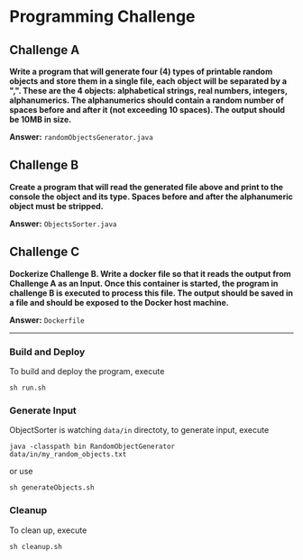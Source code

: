 # Programming Challenge 

## Challenge A
**Write a program that will generate four (4) types of printable random objects and store them in a single file, each object will be separated by a ",". These are the 4 objects: alphabetical strings, real numbers, integers, alphanumerics. The alphanumerics should contain a random number of spaces before and after it (not exceeding 10 spaces). The output should be 10MB in size.**


**Answer:** `randomObjectsGenerator.java`

## Challenge B
**Create a program that will read the generated file above and print to the console the object and its type. Spaces before and after the alphanumeric object must be stripped.**


**Answer:** `ObjectsSorter.java`

## Challenge C
**Dockerize Challenge B. Write a docker file so that it reads the output from Challenge A as an Input. Once this container is started, the program in challenge B is executed to process this file. The output should be saved in a file and should be exposed to the Docker host machine.**


**Answer:** `Dockerfile`


---

### Build and Deploy
To build and deploy the program, execute
```
sh run.sh
```



### Generate Input
ObjectSorter is watching `data/in` directoty, to generate input, execute
```
java -classpath bin RandomObjectGenerator data/in/my_random_objects.txt
```

or use 
```
sh generateObjects.sh
```


### Cleanup
To clean up, execute

```
sh cleanup.sh
```
